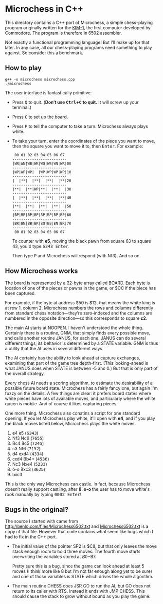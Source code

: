 # Microchess in C++

This directory contains a C++ port of Microchess,
a simple chess-playing program originally written for the
[KIM-1](http://www.6502.org/trainers/buildkim/kim.htm),
the first computer developed by Commodore.
The program is therefore in 6502 assembler.

Not exactly a functional programming language!
But I'll make up for that later.
In any case, all our chess-playing programs need something to play against.
So consider this a benchmark.


## How to play

    g++ -o microchess microchess.cpp
    ./microchess

The user interface is fantastically primitive:

*   Press <kbd>Q</kbd> to quit.
    (**Don&rsquo;t use <kbd>Ctrl</kbd>+<kbd>C</kbd> to quit.**
    It will screw up your terminal.)

*   Press <kbd>C</kbd> to set up the board.

*   Press <kbd>P</kbd> to tell the computer to take a turn.
    Microchess always plays white.

*   To take your turn,
    enter the coordinates of the piece you want to move,
    then the square you want to move it to,
    then <kbd>Enter</kbd>.
    For example:

         00 01 02 03 04 05 06 07
        -------------------------
        |WR|WN|WB|WK|WQ|WB|WN|WR|00
        -------------------------
        |WP|WP|WP|  |WP|WP|WP|WP|10
        -------------------------
        |  |**|  |**|  |**|  |**|20
        -------------------------
        |**|  |**|WP|**|  |**|  |30
        -------------------------
        |  |**|  |**|  |**|  |**|40
        -------------------------
        |**|  |**|  |**|  |**|  |50
        -------------------------
        |BP|BP|BP|BP|BP|BP|BP|BP|60
        -------------------------
        |BR|BN|BB|BK|BQ|BB|BN|BR|70
        -------------------------
         00 01 02 03 04 05 06 07

    To counter with **e5**, moving the black pawn from square 63 to square
    43, you'd type <kbd>6343 Enter</kbd>.

    Then type <kbd>P</kbd> and Microchess will respond (with Nf3).
    And so on.


## How Microchess works

The board is represented by a 32-byte array called BOARD. Each byte is
location of one of the pieces or pawns in the game, or $CC if the piece
has been captured.

For example, if the byte at address $50 is $12, that means the white
king is at row 1, column 2. Microchess numbers the rows and columns
differently from standard chess notation&mdash;they&rsquo;re
zero-indexed and the columns are numbered in the opposite
direction&mdash;so this corresponds to square **c2**.

The main AI starts at NOOPEN. I haven't understood the whole thing.
Certainly there is a routine, GNM, that simply finds every possible move,
and calls another routine JANUS, for each one. JANUS can do
several different things; its behavior is determined by a STATE variable.
GNM is thus a utility that the AI uses in several different ways.

The AI certainly has the ability to look ahead at capture exchanges,
examining that part of the game tree depth-first. (This looking-ahead is
what JANUS does when STATE is between -5 and 0.) But that is only part
of the overall strategy.

Every chess AI needs a scoring algorithm, to estimate the desirability of
a possible future board state. Microchess has a fairly fancy one, but
again I'm fuzzy on the details. A few things are clear: it prefers board
states where white pieces have lots of available moves, and particularly
where the white queen is mobile. And of course it likes capturing
pieces.

One more thing. Microchess also conatins a script for one standard
opening.  If you let Microchess play white, it'll open with **e4**, and
if you play the black moves listed below, Microchess plays the white
moves.

1.  e4      e5      (<kbd>6343</kbd>)
2.  Nf3     Nc6     (<kbd>7655</kbd>)
3.  Bc4     Bc5     (<kbd>7245</kbd>)
4.  c3      Nf6     (<kbd>7152</kbd>)
5.  d4      exd4    (<kbd>4334</kbd>)
6.  cxd4    Bb4+    (<kbd>4536</kbd>)
7.  Nc3     Nxe4    (<kbd>5233</kbd>)
8.  o-o     Bxc3    (<kbd>3625</kbd>)
9.  bxc3

This is the only way Microchess can castle.
In fact, because Microchess doesn&rsquo;t really support castling,
after **8. o-o** the user has to move white's rook manually
by typing <kbd>0002 Enter</kbd>!


## Bugs in the original?

The source I started with came from
<http://benlo.com/files/Microchess6502.txt>
and [Microchess6502.txt](Microchess6502.txt) is a copy of that file.
However that code contains what seem like bugs
which I had to fix in the C++ port.

*   The initial value of the pointer SP2 is $C8, but that only leaves
    the move stack enough room to hold three moves. The fourth move
    starts overwriting the variables stored at $B0-$B7.

    Pretty sure this is a bug, since the game can look ahead at least 5
    moves (I think more like 8 but I'm not far enough along yet to be
    sure) and one of those variables is STATE which drives the whole
    algorithm.

*   The main routine CHESS does JSR GO to run the AI, but GO does not
    return to its caller with RTS. Instead it ends with JMP CHESS.  This
    should cause the stack to grow without bound as you play the game.

